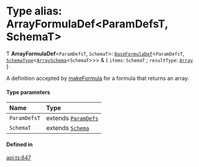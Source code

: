 # Type alias: ArrayFormulaDef<ParamDefsT, SchemaT\>

Ƭ **ArrayFormulaDef**<`ParamDefsT`, `SchemaT`\>: [`BaseFormulaDef`](../interfaces/BaseFormulaDef.md)<`ParamDefsT`, [`SchemaType`](SchemaType.md)<[`ArraySchema`](../interfaces/ArraySchema.md)<`SchemaT`\>\>\> & { `items`: `SchemaT` ; `resultType`: [`Array`](../enums/ValueType.md#array)  }

A definition accepted by [makeFormula](../functions/makeFormula.md) for a formula that returns an array.

#### Type parameters

| Name | Type |
| :------ | :------ |
| `ParamDefsT` | extends [`ParamDefs`](ParamDefs.md) |
| `SchemaT` | extends [`Schema`](Schema.md) |

#### Defined in

[api.ts:847](https://github.com/coda/packs-sdk/blob/main/api.ts#L847)
